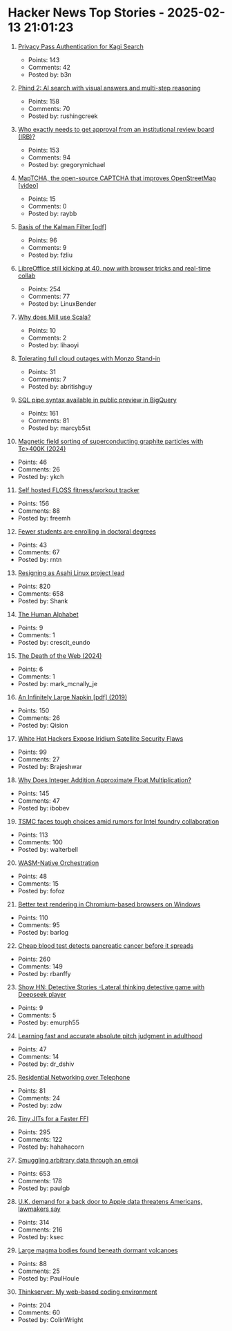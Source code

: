 # Hacker News Top Stories - 2025-02-13 21:01:23

1. [Privacy Pass Authentication for Kagi Search](https://blog.kagi.com/kagi-privacy-pass)
   - Points: 143
   - Comments: 42
   - Posted by: b3n

2. [Phind 2: AI search with visual answers and multi-step reasoning](https://www.phind.com/blog/phind-2)
   - Points: 158
   - Comments: 70
   - Posted by: rushingcreek

3. [Who exactly needs to get approval from an institutional review board (IRB)?](https://dynomight.net/irb/)
   - Points: 153
   - Comments: 94
   - Posted by: gregorymichael

4. [MapTCHA, the open-source CAPTCHA that improves OpenStreetMap [video]](https://fosdem.org/2025/schedule/event/fosdem-2025-5879-maptcha-the-open-source-captcha-that-improves-openstreetmap/)
   - Points: 15
   - Comments: 0
   - Posted by: raybb

5. [Basis of the Kalman Filter [pdf]](https://github.com/tpn/pdfs/blob/master/Understanding%20the%20Basis%20of%20the%20Kalman%20Filter%20Via%20a%20Simple%20and%20Intuitive%20Derivation%20%282012%29.pdf)
   - Points: 96
   - Comments: 9
   - Posted by: fzliu

6. [LibreOffice still kicking at 40, now with browser tricks and real-time collab](https://www.theregister.com/2025/02/13/libreoffice_wasm_zetaoffice/)
   - Points: 254
   - Comments: 77
   - Posted by: LinuxBender

7. [Why does Mill use Scala?](https://mill-build.org/mill/depth/why-scala.html)
   - Points: 10
   - Comments: 2
   - Posted by: lihaoyi

8. [Tolerating full cloud outages with Monzo Stand-in](https://monzo.com/blog/tolerating-full-cloud-outages-with-monzo-stand-in)
   - Points: 31
   - Comments: 7
   - Posted by: abritishguy

9. [SQL pipe syntax available in public preview in BigQuery](https://cloud.google.com/bigquery/docs/pipe-syntax-guide)
   - Points: 161
   - Comments: 81
   - Posted by: marcyb5st

10. [Magnetic field sorting of superconducting graphite particles with Tc>400K (2024)](https://arxiv.org/abs/2410.18020)
   - Points: 46
   - Comments: 26
   - Posted by: ykch

11. [Self hosted FLOSS fitness/workout tracker](https://github.com/wger-project/wger)
   - Points: 156
   - Comments: 88
   - Posted by: freemh

12. [Fewer students are enrolling in doctoral degrees](https://www.nature.com/articles/d41586-025-00425-4)
   - Points: 43
   - Comments: 67
   - Posted by: rntn

13. [Resigning as Asahi Linux project lead](https://marcan.st/2025/02/resigning-as-asahi-linux-project-lead/)
   - Points: 820
   - Comments: 658
   - Posted by: Shank

14. [The Human Alphabet](https://publicdomainreview.org/collection/the-human-alphabet/)
   - Points: 9
   - Comments: 1
   - Posted by: crescit_eundo

15. [The Death of the Web (2024)](https://garry.net/posts/the-death-of-the-web)
   - Points: 6
   - Comments: 1
   - Posted by: mark_mcnally_je

16. [An Infinitely Large Napkin [pdf] (2019)](https://venhance.github.io/napkin/Napkin.pdf)
   - Points: 150
   - Comments: 26
   - Posted by: Qision

17. [White Hat Hackers Expose Iridium Satellite Security Flaws](https://spectrum.ieee.org/iridium-satellite)
   - Points: 99
   - Comments: 27
   - Posted by: Brajeshwar

18. [Why Does Integer Addition Approximate Float Multiplication?](https://probablydance.com/2025/02/08/why-does-integer-addition-approximate-float-multiplication/)
   - Points: 145
   - Comments: 47
   - Posted by: ibobev

19. [TSMC faces tough choices amid rumors for Intel foundry collaboration](https://techsoda.substack.com/p/tsmc-faces-tough-choices-amid-rumors)
   - Points: 113
   - Comments: 100
   - Posted by: walterbell

20. [WASM-Native Orchestration](https://wasmcloud.com/)
   - Points: 48
   - Comments: 15
   - Posted by: fofoz

21. [Better text rendering in Chromium-based browsers on Windows](https://developer.chrome.com/blog/better-text-rendering-in-chromium-based-browsers-on-windows)
   - Points: 110
   - Comments: 95
   - Posted by: barlog

22. [Cheap blood test detects pancreatic cancer before it spreads](https://www.nature.com/articles/d41586-025-00438-z)
   - Points: 260
   - Comments: 149
   - Posted by: rbanffy

23. [Show HN: Detective Stories -Lateral thinking detective game with Deepseek player](https://detective-stories.com/)
   - Points: 9
   - Comments: 5
   - Posted by: emurph55

24. [Learning fast and accurate absolute pitch judgment in adulthood](https://link.springer.com/article/10.3758/s13423-024-02620-2)
   - Points: 47
   - Comments: 14
   - Posted by: dr_dshiv

25. [Residential Networking over Telephone](https://computer.rip/2025-02-02-residential-networking-over-telephone.html)
   - Points: 81
   - Comments: 24
   - Posted by: zdw

26. [Tiny JITs for a Faster FFI](https://railsatscale.com/2025-02-12-tiny-jits-for-a-faster-ffi/)
   - Points: 295
   - Comments: 122
   - Posted by: hahahacorn

27. [Smuggling arbitrary data through an emoji](https://paulbutler.org/2025/smuggling-arbitrary-data-through-an-emoji/)
   - Points: 653
   - Comments: 178
   - Posted by: paulgb

28. [U.K. demand for a back door to Apple data threatens Americans, lawmakers say](https://www.washingtonpost.com/technology/2025/02/13/apple-uk-security-back-door-adp/)
   - Points: 314
   - Comments: 216
   - Posted by: ksec

29. [Large magma bodies found beneath dormant volcanoes](https://phys.org/news/2025-01-large-magma-bodies-beneath-dormant.html)
   - Points: 88
   - Comments: 25
   - Posted by: PaulHoule

30. [Thinkserver: My web-based coding environment](https://checkmyworking.com/posts/2025/02/thinkserver-my-web-based-coding-environment/)
   - Points: 204
   - Comments: 60
   - Posted by: ColinWright

